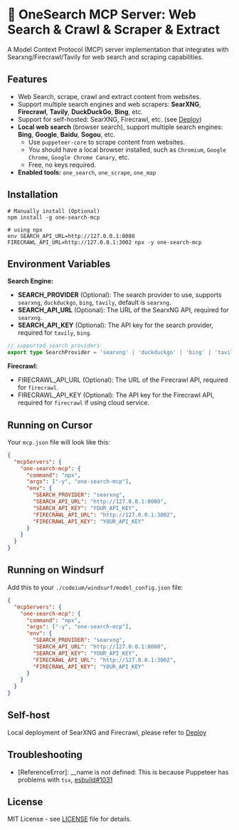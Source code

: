 # 🚀 OneSearch MCP Server: Web Search & Crawl & Scraper & Extract

A Model Context Protocol (MCP) server implementation that integrates with Searxng/Firecrawl/Tavily for web search and scraping capabilities.

## Features

- Web Search, scrape, crawl and extract content from websites.
- Support multiple search engines and web scrapers: **SearXNG**, **Firecrawl**, **Tavily**, **DuckDuckGo**, **Bing**, etc.
- Support for self-hosted: SearXNG, Firecrawl, etc. (see [Deploy](./deploy/README.md))
- **Local web search** (browser search), support multiple search engines: **Bing**, **Google**, **Baidu**, **Sogou**, etc.
  - Use `puppeteer-core` to scrape content from websites.
  - You should have a local browser installed, such as `Chromium`, `Google Chrome`, `Google Chrome Canary`, etc.
  - Free, no keys required.
- **Enabled tools:** `one_search`, `one_scrape`, `one_map`

## Installation

```shell
# Manually install (Optional)
npm install -g one-search-mcp
```

```shell
# using npx
env SEARCH_API_URL=http://127.0.0.1:8080 FIRECRAWL_API_URL=http://127.0.0.1:3002 npx -y one-search-mcp
```

## Environment Variables

**Search Engine:**

- **SEARCH_PROVIDER** (Optional): The search provider to use, supports `searxng`, `duckduckgo`, `bing`, `tavily`, default is `searxng`.
- **SEARCH_API_URL** (Optional): The URL of the SearxNG API, required for `searxng`.
- **SEARCH_API_KEY** (Optional): The API key for the search provider, required for `tavily`, `bing`.

```ts
// supported search providers
export type SearchProvider = 'searxng' | 'duckduckgo' | 'bing' | 'tavily';
```

**Firecrawl:**

- FIRECRAWL_API_URL (Optional): The URL of the Firecrawl API, required for `firecrawl`.
- FIRECRAWL_API_KEY (Optional): The API key for the Firecrawl API, required for `firecrawl` if using cloud service.

## Running on Cursor

Your `mcp.json` file will look like this:

```json
{
  "mcpServers": {
    "one-search-mcp": {
      "command": "npx",
      "args": ["-y", "one-search-mcp"],
      "env": {
        "SEARCH_PROVIDER": "searxng",
        "SEARCH_API_URL": "http://127.0.0.1:8080",
        "SEARCH_API_KEY": "YOUR_API_KEY",
        "FIRECRAWL_API_URL": "http://127.0.0.1:3002",
        "FIRECRAWL_API_KEY": "YOUR_API_KEY"
      }
    }
  }
}
```

## Running on Windsurf

Add this to your `./codeium/windsurf/model_config.json` file:

```json
{
  "mcpServers": {
    "one-search-mcp": {
      "command": "npx",
      "args": ["-y", "one-search-mcp"],
      "env": {
        "SEARCH_PROVIDER": "searxng",
        "SEARCH_API_URL": "http://127.0.0.1:8080",
        "SEARCH_API_KEY": "YOUR_API_KEY",
        "FIRECRAWL_API_URL": "http://127.0.0.1:3002",
        "FIRECRAWL_API_KEY": "YOUR_API_KEY"
      }
    }
  }
}
```

## Self-host

Local deployment of SearXNG and Firecrawl, please refer to [Deploy](./deploy/README.md)

## Troubleshooting

- [ReferenceError]: __name is not defined: This is because Puppeteer has problems with `tsx`, [esbuild#1031](https://github.com/evanw/esbuild/issues/1031)

## License

MIT License - see [LICENSE](./LICENSE) file for details.
